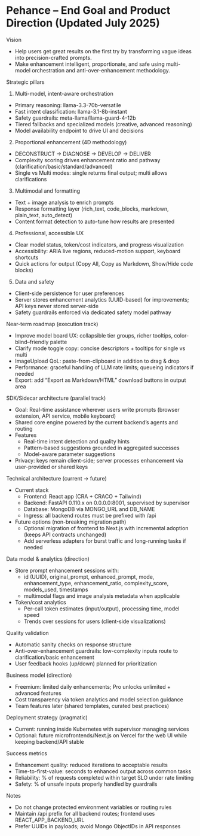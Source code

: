 # Pehance – End Goal and Product Direction (Updated July 2025)

Vision
- Help users get great results on the first try by transforming vague ideas into precision-crafted prompts.
- Make enhancement intelligent, proportionate, and safe using multi-model orchestration and anti-over-enhancement methodology.

Strategic pillars
1) Multi-model, intent-aware orchestration
- Primary reasoning: llama-3.3-70b-versatile
- Fast intent classification: llama-3.1-8b-instant
- Safety guardrails: meta-llama/llama-guard-4-12b
- Tiered fallbacks and specialized models (creative, advanced reasoning)
- Model availability endpoint to drive UI and decisions

2) Proportional enhancement (4D methodology)
- DECONSTRUCT → DIAGNOSE → DEVELOP → DELIVER
- Complexity scoring drives enhancement ratio and pathway (clarification/basic/standard/advanced)
- Single vs Multi modes: single returns final output; multi allows clarifications

3) Multimodal and formatting
- Text + image analysis to enrich prompts
- Response formatting layer (rich_text, code_blocks, markdown, plain_text, auto_detect)
- Content format detection to auto-tune how results are presented

4) Professional, accessible UX
- Clear model status, token/cost indicators, and progress visualization
- Accessibility: ARIA live regions, reduced-motion support, keyboard shortcuts
- Quick actions for output (Copy All, Copy as Markdown, Show/Hide code blocks)

5) Data and safety
- Client-side persistence for user preferences
- Server stores enhancement analytics (UUID-based) for improvements; API keys never stored server-side
- Safety guardrails enforced via dedicated safety model pathway

Near-term roadmap (execution track)
- Improve model board UX: collapsible tier groups, richer tooltips, color-blind–friendly palette
- Clarify mode toggle copy: concise descriptors + tooltips for single vs multi
- ImageUpload QoL: paste-from-clipboard in addition to drag & drop
- Performance: graceful handling of LLM rate limits; queueing indicators if needed
- Export: add “Export as Markdown/HTML” download buttons in output area

SDK/Sidecar architecture (parallel track)
- Goal: Real-time assistance wherever users write prompts (browser extension, API service, mobile keyboard)
- Shared core engine powered by the current backend’s agents and routing
- Features
  - Real-time intent detection and quality hints
  - Pattern-based suggestions grounded in aggregated successes
  - Model-aware parameter suggestions
- Privacy: keys remain client-side; server processes enhancement via user-provided or shared keys

Technical architecture (current → future)
- Current stack
  - Frontend: React app (CRA + CRACO + Tailwind)
  - Backend: FastAPI 0.110.x on 0.0.0.0:8001, supervised by supervisor
  - Database: MongoDB via MONGO_URL and DB_NAME
  - Ingress: all backend routes must be prefixed with /api
- Future options (non-breaking migration path)
  - Optional migration of frontend to Next.js with incremental adoption (keeps API contracts unchanged)
  - Add serverless adapters for burst traffic and long-running tasks if needed

Data model & analytics (direction)
- Store prompt enhancement sessions with:
  - id (UUID), original_prompt, enhanced_prompt, mode, enhancement_type, enhancement_ratio, complexity_score, models_used, timestamps
  - multimodal flags and image analysis metadata when applicable
- Token/cost analytics
  - Per-call token estimates (input/output), processing time, model speed
  - Trends over sessions for users (client-side visualizations)

Quality validation
- Automatic sanity checks on response structure
- Anti-over-enhancement guardrails: low-complexity inputs route to clarification/basic enhancement
- User feedback hooks (up/down) planned for prioritization

Business model (direction)
- Freemium: limited daily enhancements; Pro unlocks unlimited + advanced features
- Cost transparency via token analytics and model selection guidance
- Team features later (shared templates, curated best practices)

Deployment strategy (pragmatic)
- Current: running inside Kubernetes with supervisor managing services
- Optional: future microfrontends/Next.js on Vercel for the web UI while keeping backend/API stable

Success metrics
- Enhancement quality: reduced iterations to acceptable results
- Time-to-first-value: seconds to enhanced output across common tasks
- Reliability: % of requests completed within target SLO under rate limiting
- Safety: % of unsafe inputs properly handled by guardrails

Notes
- Do not change protected environment variables or routing rules
- Maintain /api prefix for all backend routes; frontend uses REACT_APP_BACKEND_URL
- Prefer UUIDs in payloads; avoid Mongo ObjectIDs in API responses